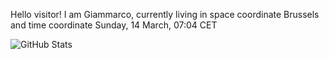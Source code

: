Hello visitor! I am Giammarco, currently living in space coordinate Brussels and time coordinate Sunday, 14 March, 07:04 CET

![GitHub Stats](https://github-readme-stats.vercel.app/api?username=grcasanova)

